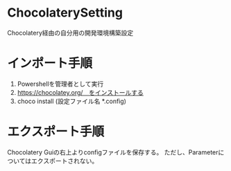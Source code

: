 # ChocolaterySetting
Chocolatery経由の自分用の開発環境構築設定

# インポート手順

1. Powershellを管理者として実行
1. https://chocolatey.org/　をインストールする
1. choco install (設定ファイル名 *.config)

# エクスポート手順

Chocolatery Guiの右上よりconfigファイルを保存する。
ただし、Parameterについてはエクスポートされない。
